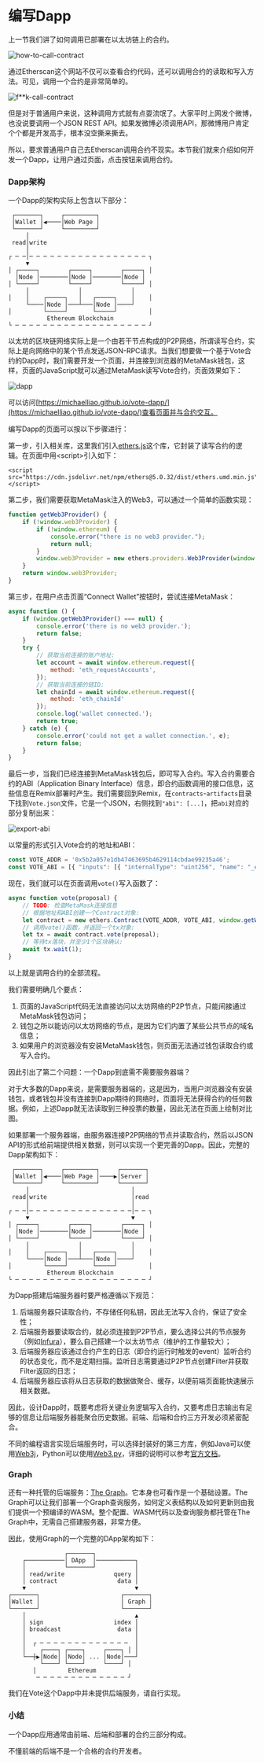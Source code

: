 # 编写Dapp

上一节我们讲了如何调用已部署在以太坊链上的合约。

![how-to-call-contract](how-to-call-contract.jpg)

通过Etherscan这个网站不仅可以查看合约代码，还可以调用合约的读取和写入方法。可见，调用一个合约是非常简单的。

![f**k-call-contract](call-by-etherscan.jpg)

但是对于普通用户来说，这种调用方式就有点耍流氓了。大家平时上网发个微博，也没说要调用一个JSON REST API。如果发微博必须调用API，那微博用户肯定个个都是开发高手，根本没空撕来撕去。

所以，要求普通用户自己去Etherscan调用合约不现实。本节我们就来介绍如何开发一个Dapp，让用户通过页面，点击按钮来调用合约。

### Dapp架构

一个Dapp的架构实际上包含以下部分：

```ascii
 ┌───────┐     ┌─────────┐
 │Wallet │◀────│Web Page │
 └───────┘     └─────────┘
     │
 read│write
     │
┌ ─ ─│─ ─ ─ ─ ─ ─ ─ ─ ─ ─ ─ ─ ─ ─ ─ ─ ─ ┐
     ▼                              
│ ┌─────┐        ┌─────┐        ┌─────┐ │
  │Node │────────│Node │────────│Node │
│ └─────┘        └─────┘        └─────┘ │
     │              │              │
│    │    ┌─────┐   │   ┌─────┐    │    │
     └────│Node │───┴───│Node │────┘
│         └─────┘       └─────┘         │
           Ethereum Blockchain
└ ─ ─ ─ ─ ─ ─ ─ ─ ─ ─ ─ ─ ─ ─ ─ ─ ─ ─ ─ ┘
```

以太坊的区块链网络实际上是一个由若干节点构成的P2P网络，所谓读写合约，实际上是向网络中的某个节点发送JSON-RPC请求。当我们想要做一个基于Vote合约的Dapp时，我们需要开发一个页面，并连接到浏览器的MetaMask钱包，这样，页面的JavaScript就可以通过MetaMask读写Vote合约，页面效果如下：

![dapp](browser-dapp.jpg)

可以访问[https://michaelliao.github.io/vote-dapp/](https://michaelliao.github.io/vote-dapp/)查看页面并与合约交互。

编写Dapp的页面可以按以下步骤进行：

第一步，引入相关库，这里我们引入[ethers.js](https://docs.ethers.io/)这个库，它封装了读写合约的逻辑。在页面中用&lt;script&gt;引入如下：

<pre><code>&lt;script src="https://cdn.jsdelivr.net/npm/ethers@5.0.32/dist/ethers.umd.min.js">&lt;/script></code></pre>

第二步，我们需要获取MetaMask注入的Web3，可以通过一个简单的函数实现：

```javascript
function getWeb3Provider() {
    if (!window.web3Provider) {
        if (!window.ethereum) {
            console.error("there is no web3 provider.");
            return null;
        }
        window.web3Provider = new ethers.providers.Web3Provider(window.ethereum, "any");
    }
    return window.web3Provider;
}
```

第三步，在用户点击页面“Connect Wallet”按钮时，尝试连接MetaMask：

```javascript
async function () {
    if (window.getWeb3Provider() === null) {
        console.error('there is no web3 provider.');
        return false;
    }
    try {
        // 获取当前连接的账户地址:
        let account = await window.ethereum.request({
            method: 'eth_requestAccounts',
        });
        // 获取当前连接的链ID:
        let chainId = await window.ethereum.request({
            method: 'eth_chainId'
        });
        console.log('wallet connected.');
        return true;
    } catch (e) {
        console.error('could not get a wallet connection.', e);
        return false;
    }
}
```

最后一步，当我们已经连接到MetaMask钱包后，即可写入合约。写入合约需要合约的ABI（Application Binary Interface）信息，即合约函数调用的接口信息，这些信息在Remix部署时产生。我们需要回到Remix，在`contracts`-`artifacts`目录下找到`Vote.json`文件，它是一个JSON，右侧找到`"abi": [...]`，把`abi`对应的部分复制出来：

![export-abi](solidity-export-abi.jpg)

以常量的形式引入Vote合约的地址和ABI：

```javascript
const VOTE_ADDR = '0x5b2a057e1db47463695b4629114cbdae99235a46';
const VOTE_ABI = [{ "inputs": [{ "internalType": "uint256", "name": "_endTime", "type": "uint256" }], ...
```

现在，我们就可以在页面调用`vote()`写入函数了：

```javascript
async function vote(proposal) {
    // TODO: 检查MetaMask连接信息
    // 根据地址和ABI创建一个Contract对象:
    let contract = new ethers.Contract(VOTE_ADDR, VOTE_ABI, window.getWeb3Provider().getSigner());
    // 调用vote()函数，并返回一个tx对象:
    let tx = await contract.vote(proposal);
    // 等待tx落块，并至少1个区块确认:
    await tx.wait(1);
}
```

以上就是调用合约的全部流程。

我们需要明确几个要点：

1. 页面的JavaScript代码无法直接访问以太坊网络的P2P节点，只能间接通过MetaMask钱包访问；
2. 钱包之所以能访问以太坊网络的节点，是因为它们内置了某些公共节点的域名信息；
3. 如果用户的浏览器没有安装MetaMask钱包，则页面无法通过钱包读取合约或写入合约。

因此引出了第二个问题：一个Dapp到底需不需要服务器端？

对于大多数的Dapp来说，是需要服务器端的，这是因为，当用户浏览器没有安装钱包，或者钱包并没有连接到Dapp期待的网络时，页面将无法获得合约的任何数据。例如，上述Dapp就无法读取到三种投票的数量，因此无法在页面上绘制对比图。

如果部署一个服务器端，由服务器连接P2P网络的节点并读取合约，然后以JSON API的形式给前端提供相关数据，则可以实现一个更完善的Dapp。因此，完整的Dapp架构如下：

```ascii
 ┌───────┐     ┌─────────┐     ┌───────┐
 │Wallet │◀────│Web Page │────▶│Server │
 └───────┘     └─────────┘     └───────┘
     │                             │
 read│write                        │read
     │                             │
┌ ─ ─│─ ─ ─ ─ ─ ─ ─ ─ ─ ─ ─ ─ ─ ─ ─│─ ─ ┐
     ▼                             ▼
│ ┌─────┐        ┌─────┐        ┌─────┐ │
  │Node │────────│Node │────────│Node │
│ └─────┘        └─────┘        └─────┘ │
     │              │              │
│    │    ┌─────┐   │   ┌─────┐    │    │
     └────│Node │───┴───│Node │────┘
│         └─────┘       └─────┘         │
           Ethereum Blockchain
└ ─ ─ ─ ─ ─ ─ ─ ─ ─ ─ ─ ─ ─ ─ ─ ─ ─ ─ ─ ┘
```

为Dapp搭建后端服务器时要严格遵循以下规范：

1. 后端服务器只读取合约，不存储任何私钥，因此无法写入合约，保证了安全性；
2. 后端服务器要读取合约，就必须连接到P2P节点，要么选择公共的节点服务（例如[Infura](https://infura.io)），要么自己搭建一个以太坊节点（维护的工作量较大）；
3. 后端服务器应该通过合约产生的日志（即合约运行时触发的event）监听合约的状态变化，而不是定期扫描。监听日志需要通过P2P节点创建Filter并获取Filter返回的日志；
4. 后端服务器应该将从日志获取的数据做聚合、缓存，以便前端页面能快速展示相关数据。

因此，设计Dapp时，既要考虑将关键业务逻辑写入合约，又要考虑日志输出有足够的信息让后端服务器能聚合历史数据。前端、后端和合约三方开发必须紧密配合。

不同的编程语言实现后端服务时，可以选择封装好的第三方库，例如Java可以使用[Web3j](https://github.com/web3j/web3j)，Python可以使用[Web3.py](https://web3py.readthedocs.io/)，详细的说明可以参考[官方文档](https://ethereum.org/en/developers/docs/programming-languages/)。

### Graph

还有一种托管的后端服务：[The Graph](https://thegraph.com)。它本身也可看作是一个基础设置。The Graph可以让我们部署一个Graph查询服务，如何定义表结构以及如何更新则由我们提供一个预编译的WASM。整个配置、WASM代码以及查询服务都托管在The Graph中，无需自己搭建服务器，非常方便。

因此，使用Graph的一个完整的DApp架构如下：

```ascii
                ┌───────┐
    ┌───────────│ DApp  │───────────┐
    │           └───────┘           │
    │ read/write              query │
    │ contract                 data │
    ▼                               ▼
┌───────┐                       ┌───────┐
│Wallet │                       │ Graph │
└───────┘                       └───────┘
    │                               ▲
    │ sign                    index │
    │ broadcast                data │
    │                               │
    │  ┌ ─ ─ ─ ─ ─ ─ ─ ─ ─ ─ ─ ─ ─  │
    │    ┌────┐ ┌────┐     ┌────┐ │ │
    └──┼▶│Node│ │Node│ ... │Node│───┘
         └────┘ └────┘     └────┘ │
       │         Ethereum
        ─ ─ ─ ─ ─ ─ ─ ─ ─ ─ ─ ─ ─ ┘
```

我们在Vote这个Dapp中并未提供后端服务，请自行实现。

### 小结

一个Dapp应用通常由前端、后端和部署的合约三部分构成。

不懂前端的后端不是一个合格的合约开发者。
